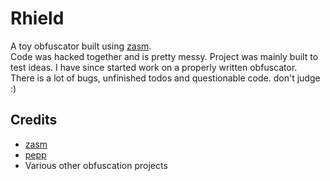 # Rhield

A toy obfuscator built using [zasm](https://github.com/zyantific/zasm).\
Code was hacked together and is pretty messy. Project was mainly built to test ideas. I have since started work on a properly written obfuscator.\
There is a lot of bugs, unfinished todos and questionable code. don't judge :)
    
## Credits

- [zasm](https://github.com/zyantific/zasm)
- [pepp](https://github.com/mike1k/pepp)
- Various other obfuscation projects

